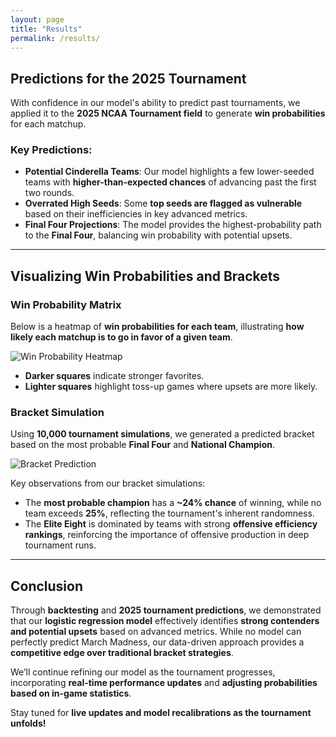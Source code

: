 ```yaml
---
layout: page
title: "Results"
permalink: /results/
---
```



## Predictions for the 2025 Tournament

With confidence in our model's ability to predict past tournaments, we applied it to the **2025 NCAA Tournament field** to generate **win probabilities** for each matchup.

### Key Predictions:
- **Potential Cinderella Teams**: Our model highlights a few lower-seeded teams with **higher-than-expected chances** of advancing past the first two rounds.
- **Overrated High Seeds**: Some **top seeds are flagged as vulnerable** based on their inefficiencies in key advanced metrics.
- **Final Four Projections**: The model provides the highest-probability path to the **Final Four**, balancing win probability with potential upsets.

---

## Visualizing Win Probabilities and Brackets

### Win Probability Matrix

Below is a heatmap of **win probabilities for each team**, illustrating **how likely each matchup is to go in favor of a given team**.

![Win Probability Heatmap](images/win_probabilities.png)

- **Darker squares** indicate stronger favorites.
- **Lighter squares** highlight toss-up games where upsets are more likely.

### Bracket Simulation

Using **10,000 tournament simulations**, we generated a predicted bracket based on the most probable **Final Four** and **National Champion**.

![Bracket Prediction](images/bracket_2025.png)

Key observations from our bracket simulations:
- The **most probable champion** has a **~24% chance** of winning, while no team exceeds **25%**, reflecting the tournament's inherent randomness.
- The **Elite Eight** is dominated by teams with strong **offensive efficiency rankings**, reinforcing the importance of offensive production in deep tournament runs.

---

## Conclusion

Through **backtesting** and **2025 tournament predictions**, we demonstrated that our **logistic regression model** effectively identifies **strong contenders and potential upsets** based on advanced metrics. While no model can perfectly predict March Madness, our data-driven approach provides a **competitive edge over traditional bracket strategies**.

We’ll continue refining our model as the tournament progresses, incorporating **real-time performance updates** and **adjusting probabilities based on in-game statistics**.

Stay tuned for **live updates and model recalibrations as the tournament unfolds!**
